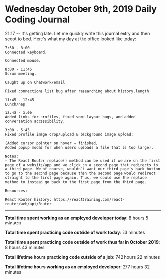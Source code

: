 # Wednesday October 9th, 2019 Daily Coding Journal
21:17 -- It's getting late. Let me quickly write this journal entry and then scoot to bed. Here's what my day at the office looked like today:
```
7:50 - 8:00
Connected keyboard.

Connected mouse.

8:00 - 11:45
Scrum meeting.

Caught up on Chatwork/email

Fixed connections list bug after researching about history.length. 

11:45 - 12:45
Lunch/nap

12:45 - 3:00
Added links for profiles, fixed some layout bugs, and added conversation accessibility.

3:00 - 5:45
Fixed profile image crop/upload & background image upload:

(Added cursor pointer on hover — finished,
Added popup modal for when users uploads a file that is too large).

Notes:
— The React Router replace() method can be used if we are on the first page of a website/app and we click on a second page that redirects to a third page. We of course, wouldn’t want our third page’s back button to go to the second page because then the second page would redirect straight to the first page again. Thus, we could use the replace method to instead go back to the first page from the third page.

Resources:

React Router history: https://reacttraining.com/react-router/web/api/Router

```
___
**Total time spent working as an employed developer today**: 8 hours 5 minutes

**Total time spent practicing code outside of work today**: 33 minutes

**Total time spent practicing code outside of work thus far in October 2019**: 8 hours 43 minutes

**Total lifetime hours practicing code outside of a job**: 742 hours 22 minutes

**Total lifetime hours working as an employed developer**: 277 hours 32 minutes
